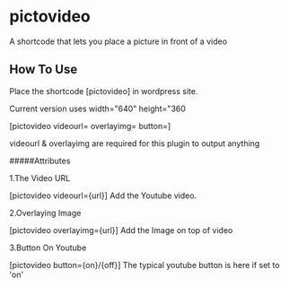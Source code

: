 # pictovideo

A shortcode that lets you place a picture in front of a video

## How To Use

Place the shortcode [pictovideo] in wordpress site. 

Current version uses width="640" height="360

[pictovideo videourl= overlayimg= button=]

videourl & overlayimg are required for this plugin to output anything

#####Attributes

1.The Video URL

[pictovideo videourl={url}]
Add the Youtube video.

2.Overlaying Image

[pictovideo overlayimg={url}] 
Add the Image on top of video

3.Button On Youtube

[pictovideo button={on}/{off}]
The typical youtube button is here if set to 'on'